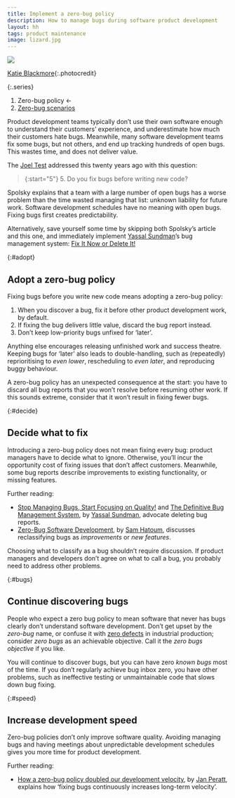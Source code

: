 ```yaml
---
title: Implement a zero-bug policy
description: How to manage bugs during software product development
layout: hh
tags: product maintenance
image: lizard.jpg
---
```


![](lizard.jpg)

[Katie Blackmore](https://unsplash.com/photos/GCNngfLRCKU){:.photocredit}

{:.series}
1. Zero-bug policy ←
2. [Zero-bug scenarios](zero-bug-scenarios)

Product development teams typically don’t use their own software enough to understand their customers’ experience,
and underestimate how much their customers hate bugs.
Meanwhile, many software development teams fix some bugs, but not others, and end up tracking hundreds of open bugs.
This wastes time, and does not deliver value.

The [Joel Test](https://www.joelonsoftware.com/2000/08/09/the-joel-test-12-steps-to-better-code/)
addressed this twenty years ago with this question:

> {:start="5"}
> 5. Do you fix bugs before writing new code?

Spolsky explains that a team with a large number of open bugs has a worse problem than the time wasted managing that list:
unknown liability for future work.
Software development schedules have no meaning with open bugs.
Fixing bugs first creates predictability.

Alternatively, save yourself some time by skipping both Spolsky’s article and this one, and immediately implement 
[Yassal Sundman](https://twitter.com/yassalsundman)’s bug management system:
[Fix It Now or Delete It!](https://www.fixitnowordeleteit.com)

{:#adopt}
## Adopt a zero-bug policy

Fixing bugs before you write new code means adopting a zero-bug policy:

1. When you discover a bug, fix it before other product development work, by default.
2. If fixing the bug delivers little value, discard the bug report instead.
3. Don’t keep low-priority bugs unfixed for ‘later’.

Anything else encourages releasing unfinished work and success theatre.
Keeping bugs for ‘later’ also leads to double-handling, such as (repeatedly) reprioritising to _even lower_, rescheduling to _even later_, and reproducing buggy behaviour.

A zero-bug policy has an unexpected consequence at the start:
you have to discard all bug reports that you won’t resolve before resuming other work.
If this sounds extreme, consider that it won’t result in fixing fewer bugs.

{:#decide}
## Decide what to fix

Introducing a zero-bug policy does not mean fixing every bug:
product managers have to decide what to ignore.
Otherwise, you’ll incur the opportunity cost of fixing issues that don’t affect customers.
Meanwhile, some bug reports describe improvements to existing functionality, or missing features.

Further reading:

* [Stop Managing Bugs, Start Focusing on Quality!](https://blog.crisp.se/2018/02/05/yassalsundman/stop-managing-bugs-start-focusing-on-quality) and 
[The Definitive Bug Management System](https://www.fixitnowordeleteit.com),
by [Yassal Sundman](https://twitter.com/yassalsundman), advocate deleting bug reports.
* [Zero-Bug Software Development](https://medium.com/qualityfaster/the-zero-bug-policy-b0bd987be684),
by [Sam Hatoum](https://twitter.com/sam_hatoum),
discusses reclassifying bugs as _improvements_ or _new features_.

Choosing what to classify as a bug shouldn’t require discussion.
If product managers and developers don’t agree on what to call a bug, you probably need to address other problems.

{:#bugs}
## Continue discovering bugs

People who expect a zero bug policy to mean software that never has bugs clearly don’t understand software development.
Don’t get upset by the _zero-bug_ name, or confuse it with 
[zero defects](https://en.wikipedia.org/wiki/Zero_Defects) in industrial production;
consider _zero bugs_ as an achievable objective.
Call it the _zero bugs objective_ if you like.

You will continue to discover bugs, but you can have zero _known bugs_ most of the time.
If you don’t regularly achieve bug inbox zero, you have other problems, such as ineffective testing or unmaintainable code that slows down bug fixing.

{:#speed}
## Increase development speed

Zero-bug policies don’t only improve software quality.
Avoiding managing bugs and having meetings about unpredictable development schedules gives you more time for product development.

Further reading:

* [How a zero-bug policy doubled our development velocity](https://www.linkedin.com/pulse/how-zero-bug-policy-doubled-our-development-velocity-jan-peratt),
by [Jan Peratt](https://twitter.com/JanPeratt),
explains how ‘fixing bugs continuously increases long-term velocity’.
